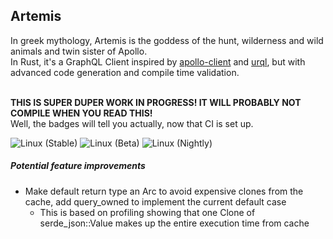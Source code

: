 ## **Artemis**

In greek mythology, Artemis is the goddess of the hunt, wilderness and wild animals and twin sister of Apollo.  
In Rust, it's a GraphQL Client inspired by [apollo-client](https://github.com/apollographql/apollo-client) and [urql](https://github.com/FormidableLabs/urql), but with advanced code generation and compile time validation.
  
&nbsp;  
**THIS IS SUPER DUPER WORK IN PROGRESS! IT WILL PROBABLY NOT COMPILE WHEN YOU READ THIS!**  
Well, the badges will tell you actually, now that CI is set up.

![Linux (Stable)](https://github.com/wingertge/artemis/workflows/Linux%20(Stable)/badge.svg)
![Linux (Beta)](https://github.com/wingertge/artemis/workflows/Linux%20(Beta)/badge.svg)
![Linux (Nightly)](https://github.com/wingertge/artemis/workflows/Linux%20(Nightly)/badge.svg)

##### Potential feature improvements
* Make default return type an Arc to avoid expensive clones from the cache, add query_owned to implement the current default case
    * This is based on profiling showing that one Clone of serde_json::Value makes up the entire execution time from cache